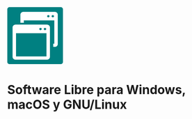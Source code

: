 <img src="/assets/img/banner.png" alt="logo" width="128" />

# Software Libre para Windows, macOS y GNU/Linux
